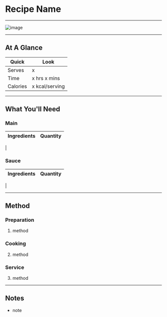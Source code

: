# Recipe Name

---

![image](https://drive.google.com/file/d/1TTqqLcTi78Juntj3kqNQUjgtYPNmhLLK/view?usp=sharing)

---

## At A Glance

Quick | Look
-- | --
Serves | x
Time | x hrs x mins
Calories | x kcal/serving

---

## What You'll Need

### **Main**

Ingredients | Quantity
-- | --
|

### **Sauce**

Ingredients | Quantity
-- | --
|

---

## Method

### **Preparation**

1. method

### **Cooking**

2. method

### **Service**

3. method

---

## Notes

- note